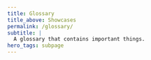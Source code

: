 ```yaml
---
title: Glossary
title_above: Showcases
permalink: /glossary/
subtitle: |
  A glossary that contains important things.
hero_tags: subpage
---
```

